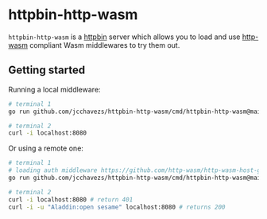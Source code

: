 # httpbin-http-wasm

`httpbin-http-wasm` is a [httpbin](https://httpbingo.org/) server which allows you to load and use [http-wasm](https://http-wasm.io) compliant Wasm middlewares to try them out.

## Getting started

Running a local middleware:

```bash
# terminal 1
go run github.com/jcchavezs/httpbin-http-wasm/cmd/httpbin-http-wasm@main --middleware my-middleware.wasm

# terminal 2
curl -i localhost:8080
```

Or using a remote one:

```bash
# terminal 1
# loading auth middleware https://github.com/http-wasm/http-wasm-host-go/blob/main/examples/auth.wat from http-wasm-host-go examples
go run github.com/jcchavezs/httpbin-http-wasm/cmd/httpbin-http-wasm@main --middleware https://github.com/http-wasm/http-wasm-host-go/raw/main/examples/auth.wasm

# terminal 2
curl -i localhost:8080 # return 401
curl -i -u "Aladdin:open sesame" localhost:8080 # returns 200
```

